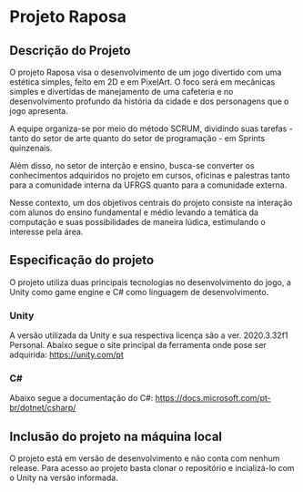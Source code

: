 # Projeto Raposa
## Descrição do Projeto
O projeto Raposa visa o desenvolvimento de um jogo divertido com uma estética simples, feito em 2D e em PixelArt. O foco será em mecânicas simples e divertidas de manejamento de uma cafeteria e no desenvolvimento profundo da história da cidade e dos personagens que o jogo apresenta.

A equipe organiza-se por meio do método SCRUM, dividindo suas tarefas - tanto do setor de arte quanto do setor de programação - em Sprints quinzenais.

Além disso, no setor de interção e ensino, busca-se converter os conhecimentos adquiridos no projeto em cursos, oficinas e palestras tanto para a comunidade interna da UFRGS quanto para a comunidade externa.

Nesse contexto, um dos objetivos centrais do projeto consiste na interação com alunos do ensino fundamental e médio levando a temática da computação e suas possibilidades de maneira lúdica, estimulando o interesse pela área.

## Especificação do projeto
O projeto utiliza duas principais tecnologias no desenvolvimento do jogo, a Unity como game engine e C# como linguagem de desenvolvimento.
### Unity 
A versão utilizada da Unity e sua respectiva licença são a ver. 2020.3.32f1 Personal. Abaixo segue o site principal da ferramenta onde pose ser adquirida:
https://unity.com/pt

### C#
Abaixo segue a documentação do C#:
https://docs.microsoft.com/pt-br/dotnet/csharp/

## Inclusão do projeto na máquina local
O projeto está em versão de desenvolvimento e não conta com nenhum release. Para acesso ao projeto basta clonar o repositório e incializá-lo com o Unity na versão informada.

